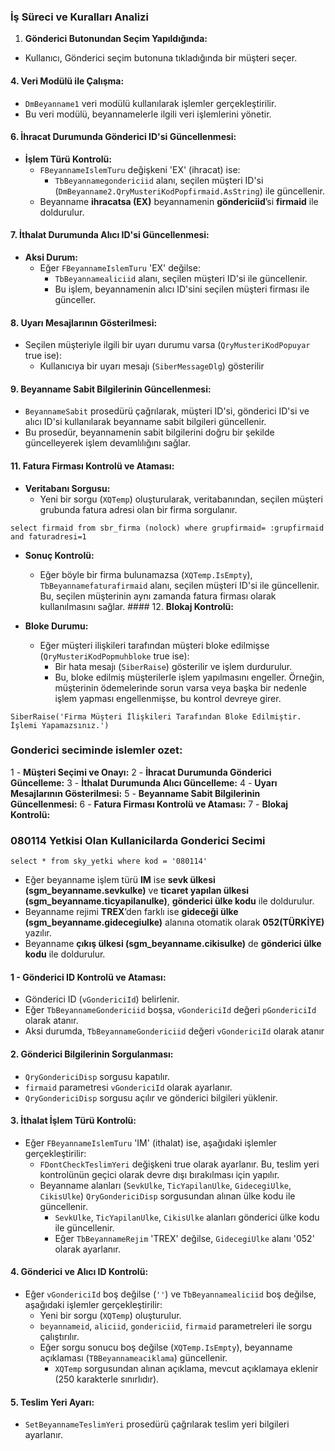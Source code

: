 ### İş Süreci ve Kuralları Analizi
1. **Gönderici Butonundan Seçim Yapıldığında:**
- Kullanıcı, Gönderici seçim butonuna tıkladığında bir müşteri seçer.
#### 4. **Veri Modülü ile Çalışma:**
- `DmBeyanname1` veri modülü kullanılarak işlemler gerçekleştirilir.
- Bu veri modülü, beyannamelerle ilgili veri işlemlerini yönetir.
#### 6. **İhracat Durumunda Gönderici ID'si Güncellenmesi:**
- **İşlem Türü Kontrolü:**
    - `FBeyannameIslemTuru` değişkeni 'EX' (ihracat) ise:
        - `TbBeyannamegondericiid` alanı, seçilen müşteri ID'si (`DmBeyanname2.QryMusteriKodPopfirmaid.AsString`) ile güncellenir.
    - Beyanname **ihracatsa (EX)**  beyannamenin **göndericiid**’si **firmaid** ile doldurulur. 
#### 7. **İthalat Durumunda Alıcı ID'si Güncellenmesi:**
- **Aksi Durum:**
    - Eğer `FBeyannameIslemTuru` 'EX' değilse:
        - `TbBeyannamealiciid` alanı, seçilen müşteri ID'si ile güncellenir.
        - Bu işlem, beyannamenin alıcı ID'sini seçilen müşteri firması ile günceller.
#### 8. **Uyarı Mesajlarının Gösterilmesi:**
- Seçilen müşteriyle ilgili bir uyarı durumu varsa (`QryMusteriKodPopuyar` true ise):
    - Kullanıcıya bir uyarı mesajı (`SiberMessageDlg`) gösterilir
#### 9. **Beyanname Sabit Bilgilerinin Güncellenmesi:**
- `BeyannameSabit` prosedürü çağrılarak, müşteri ID'si, gönderici ID'si ve alıcı ID'si kullanılarak beyanname sabit bilgileri güncellenir.
- Bu prosedür, beyannamenin sabit bilgilerini doğru bir şekilde güncelleyerek işlem devamlılığını sağlar.

#### 11. **Fatura Firması Kontrolü ve Ataması:**
   - **Veritabanı Sorgusu:**
     - Yeni bir sorgu (`XQTemp`) oluşturularak, veritabanından, seçilen müşteri grubunda fatura adresi olan bir firma sorgulanır.
```
select firmaid from sbr_firma (nolock) where grupfirmaid= :grupfirmaid and faturadresi=1
```

   - **Sonuç Kontrolü:**
     - Eğer böyle bir firma bulunamazsa (`XQTemp.IsEmpty`), `TbBeyannamefaturafirmaid` alanı, seçilen müşteri ID'si ile güncellenir. Bu, seçilen müşterinin aynı zamanda fatura firması olarak kullanılmasını sağlar.
    #### 12. **Blokaj Kontrolü:**

- **Bloke Durumu:**
    - Eğer müşteri ilişkileri tarafından müşteri bloke edilmişse (`QryMusteriKodPopmuhbloke` true ise):
        - Bir hata mesajı (`SiberRaise`) gösterilir ve işlem durdurulur.
        - Bu, bloke edilmiş müşterilerle işlem yapılmasını engeller. Örneğin, müşterinin ödemelerinde sorun varsa veya başka bir nedenle işlem yapması engellenmişse, bu kontrol devreye girer.
```
SiberRaise('Firma Müşteri İlişkileri Tarafından Bloke Edilmiştir. İşlemi Yapamazsınız.')
```
    
### Gonderici seciminde islemler ozet: 
1 - **Müşteri Seçimi ve Onayı:**
2 - **İhracat Durumunda Gönderici Güncelleme:**
3 - **İthalat Durumunda Alıcı Güncelleme:**
4 - **Uyarı Mesajlarının Gösterilmesi:**
5 - **Beyanname Sabit Bilgilerinin Güncellenmesi:**
6 - **Fatura Firması Kontrolü ve Ataması:**
7 - **Blokaj Kontrolü:**

### 080114 Yetkisi Olan Kullanicilarda Gonderici Secimi
```
select * from sky_yetki where kod = '080114'
```
- Eğer beyanname işlem türü **IM** ise **sevk ülkesi (sgm_beyanname.sevkulke)**  ve **ticaret yapılan ülkesi (sgm_beyanname.ticyapilanulke)**, **gönderici ülke kodu** ile doldurulur. 
- Beyanname rejimi **TREX**’den farklı ise **gideceği ülke (sgm_beyanname.gidecegiulke)** alanına otomatik olarak **052(TÜRKİYE)** yazılır.
- Beyanname **çıkış ülkesi (sgm_beyanname.cikisulke)** de **gönderici ülke kodu** ile doldurulur.
#### 1 - **Gönderici ID Kontrolü ve Ataması:**
- Gönderici ID (`vGondericiId`) belirlenir.
- Eğer `TbBeyannameGondericiid` boşsa, `vGondericiId` değeri `pGondericiId` olarak atanır.
- Aksi durumda, `TbBeyannameGondericiid` değeri `vGondericiId` olarak atanır
#### 2. **Gönderici Bilgilerinin Sorgulanması:**
- `QryGondericiDisp` sorgusu kapatılır.
- `firmaid` parametresi `vGondericiId` olarak ayarlanır.
- `QryGondericiDisp` sorgusu açılır ve gönderici bilgileri yüklenir.
#### 3. **İthalat İşlem Türü Kontrolü:**
- Eğer `FBeyannameIslemTuru` 'IM' (ithalat) ise, aşağıdaki işlemler gerçekleştirilir:
    - `FDontCheckTeslimYeri` değişkeni true olarak ayarlanır. Bu, teslim yeri kontrolünün geçici olarak devre dışı bırakılması için yapılır.
    - Beyanname alanları (`SevkUlke`, `TicYapilanUlke`, `GidecegiUlke`, `CikisUlke`) `QryGondericiDisp` sorgusundan alınan ülke kodu ile güncellenir.
        - `SevkUlke`, `TicYapilanUlke`, `CikisUlke` alanları gönderici ülke kodu ile güncellenir.
        - Eğer `TbBeyannameRejim` 'TREX' değilse, `GidecegiUlke` alanı '052' olarak ayarlanır.
#### 4. **Gönderici ve Alıcı ID Kontrolü:**
- Eğer `vGondericiId` boş değilse (`''`) ve `TbBeyannamealiciid` boş değilse, aşağıdaki işlemler gerçekleştirilir:
    - Yeni bir sorgu (`XQTemp`) oluşturulur.
    - `beyannameid`, `aliciid`, `gondericiid`, `firmaid` parametreleri ile sorgu çalıştırılır.
    - Eğer sorgu sonucu boş değilse (`XQTemp.IsEmpty`), beyanname açıklaması (`TBBeyannameaciklama`) güncellenir.
        - `XQTemp` sorgusundan alınan açıklama, mevcut açıklamaya eklenir (250 karakterle sınırlıdır).
#### **5. Teslim Yeri Ayarı:**
- `SetBeyannameTeslimYeri` prosedürü çağrılarak teslim yeri bilgileri ayarlanır.